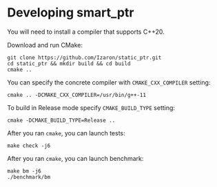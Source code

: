 # Developing smart\_ptr

You will need to install a compiler that supports C++20.

Download and run CMake:
```
git clone https://github.com/Izaron/static_ptr.git
cd static_ptr && mkdir build && cd build
cmake ..
```

You can specify the concrete compiler with `CMAKE_CXX_COMPILER` setting:
```
cmake .. -DCMAKE_CXX_COMPILER=/usr/bin/g++-11
```
To build in Release mode specify `CMAKE_BUILD_TYPE` setting:
```
cmake -DCMAKE_BUILD_TYPE=Release ..
```

After you ran `cmake`, you can launch tests:
```
make check -j6
```

After you ran `cmake`, you can launch benchmark:
```
make bm -j6
./benchmark/bm
```
